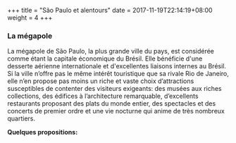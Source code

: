 +++
title = "São Paulo et alentours"
date = 2017-11-19T22:14:19+08:00
weight = 4
+++
### La mégapole
La mégapole de São Paulo, la plus grande ville du pays, est considérée comme étant la capitale économique du Brésil. Elle bénéficie d'une desserte aérienne internationale et d'excellentes liaisons internes au Brésil.
Si la ville n’offre pas le même intérêt touristique que sa rivale Rio de Janeiro, elle n’en propose pas moins un riche et vaste choix d’attractions susceptibles de contenter des visiteurs exigeants: des musées aux riches collections, des édifices à l’architecture remarquable, d’excellents restaurants proposant des plats du monde entier, des spectacles et des concerts de premier ordre et une vie nocturne qui anime de très nombreux quartiers.

**Quelques propositions:**
